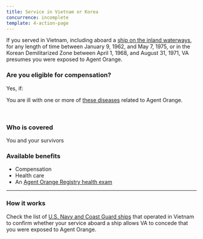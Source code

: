 ```yaml
---
title: Service in Vietnam or Korea
concurrence: incomplete
template: 4-action-page
---
```


If you served in Vietnam, including aboard a [ship on the inland waterways](/disability-benefits/conditions/exposure-to-hazardous-materials/agent-orange/navy-coast-guard/), for any length of time between January 9, 1962, and May 7, 1975, or in the Korean Demilitarized Zone between April 1, 1968, and August 31, 1971, VA presumes you were exposed to Agent Orange.

<div class="call-out" markdown="1">

### Are you eligible for compensation?

Yes, if:

You are ill with one or more of [these diseases](/disability-benefits/conditions/exposure-to-hazardous-materials/agent-orange/diseases/) related to Agent Orange.

<br>

### Who is covered
You and your survivors

</div>

### Available benefits

- Compensation
- Health care
- An [Agent Orange Registry health exam](/disability-benefits/conditions/exposure-to-hazardous-materials/agent-orange/registry-health-exam/)

----- 

### How it works

Check the list of [U.S. Navy and Coast Guard ships](http://www.publichealth.va.gov/exposures/agentorange/shiplist/list.asp) that operated in Vietnam to confirm whether your service aboard a ship allows VA to concede that you were exposed to Agent Orange.

